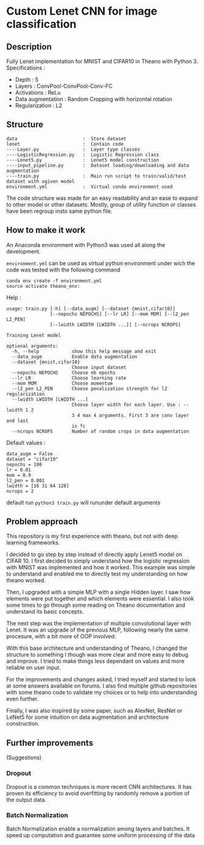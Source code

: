 # Custom Lenet CNN for image classification

## Description
Fully Lenet implementation for MNIST and CIFAR10 in Theano with Python 3.
Specifications :

* Depth : 5
* Layers : ConvPool-ConvPool-Conv-FC
* Activations : ReLu
* Data augmentation : Random Cropping with horizontal rotation
* Regularization : L2

## Structure

```
data                        :  Store dataset
lenet                       :  Contain code
----Layer.py                :  Layer type classes
----LogisticRegression.py   :  Logistic Regression class
----Lenet5.py               :  Lenet5 model construction
----input_pipeline.py       :  Dataset loading/downloading and data augmentation
----train.py                :  Main run script to train/valid/test dataset with ogiven model
environment.yml             :  Virtual conda environment used
```

The code structure was made for an easy readability and an ease to expand to other model or other datasets. Mostly, group of utility function or classes have been regroup insto same python file.

## How to make it work
An Anaconda environment with Python3 was used all along the development. 

`environment.yml` can be used as virtual python environment under wich the code was tested with the following command

```
conda env create -f environment.yml
source activate theano_env:
```

Help :

```
usage: train.py [-h] [--data_augm] [--dataset {mnist,cifar10}]
                [--nepochs NEPOCHS] [--lr LR] [--mom MOM] [--l2_pen L2_PEN]
                [--lwidth LWIDTH [LWIDTH ...]] [--ncrops NCROPS]

Training Lenet model

optional arguments:
  -h, --help            show this help message and exit
  --data_augm           Enable data augmentation
  --dataset {mnist,cifar10}
                        Choose input dataset
  --nepochs NEPOCHS     Choose nb epochs
  --lr LR               Choose learning rate
  --mom MOM             Choose momentum
  --l2_pen L2_PEN       Choose penalization strength for l2 regularization
  --lwidth LWIDTH [LWIDTH ...]
                        Choose layer width for each layer. Use : --lwidth 1 2
                        3 4 max 4 arguments. First 3 are conv layer and last
                        is fc
  --ncrops NCROPS       Number of random crops in data augmentation
```
Default values :

```
data_augm = False 
dataset = "cifar10"
nepochs = 100
lr = 0.01
mom = 0.9
l2_pen = 0.001
lwidth = [16 31 64 128]
ncrops = 2
```

default run `python3 train.py` will rununder default arguments

## Problem approach
This repository is my first experience with theano, but not with deep learning frameworks.

I decided to go step by step instead of directly apply Lenet5 model on CIFAR 10. I first decided to simply understand how the logistic regression with MNIST was implemented and how it worked. This example was simple to understand and enabled me to directly test my understanding on how theano worked.

Then, I upgraded with a simple MLP with a single Hidden layer. I saw how elements were put together and which elements were essential. I also took some times to go through some reading on Theano documentation and understand its basic concepts.

The next step was the implementation of multiple convolutional layer with Lenet. It was an upgrade of the previous MLP, following nearly the same procesure, with a bit more of OOP involved. 

With this base architecture and understanding of Theano, I changed the structure to something I though was more clear and more easy to debug and improve. I tried to make things less dependant on values and more reliable on user input.

For the improvements and changes asked, I tried myself and started to look at some answers available on forums. I also find multiple github repositories with some theano code to validate my choices or to help into understanding even further.

Finally, I was also inspired by some paper, such as AlexNet, ResNet or LeNet5 for some intuition on data augmentation and architecture construction.

## Further improvements
(Suggestions)
### Dropout
Dropout is a common techniques is more recent CNN architectures. It has proven its efficiency to avoid overfitting by randomly remove a portion of the output data.

### Batch Normalization
Batch Normalization enable a normalization among layers and batches. It speed up computation and guarantee some uniform processing of the data
